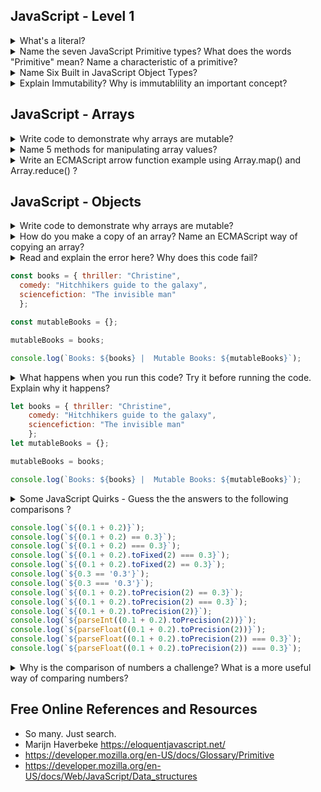 ## JavaScript  - Level 1

<details><summary>What's a literal?</summary>
<p>

#### literals are exact values in a program
```JavaScript
console.log("hello world!");
console.log(7);
```
A string or number written directly into a program. These literals have not been assigned to a variable.
</p>
</details>

<details><summary>Name the seven JavaScript Primitive types? What does the words "Primitive" mean? Name a characteristic of a primitive?</summary>
<p>

### The seven:
* number
* string
* boolean
* null
* undefined
* symbol
* bigint


> Is not an object and has no methods. Primitive means its represented at the lowest level of the language. All primitives are immutable. It is important not to confuse a primitive itself with a variable assigned a primitive value. The variable may be reassigned a new value, but the existing value can not be changed in the ways that objects, arrays, and functions can be altered.

> Except for null and undefined, all primitive values have object equivalents that wrap around the primitive values. 

> All primitives are immutable

- [Mozilla](https://developer.mozilla.org/en-US/docs/Glossary/Primitive)

</p>
</details>



<details><summary>Name Six Built in JavaScript Object Types?</summary>
<p>

* Array
* Date
* RegExp
* Map and WeakMap
* Set and WeakSet
* Function

There are more. However, they do not appear to be often used. Personally, haven't seen them too often in GitHub Projects.

In JavaScritpt only objects and arrays are mutable

 > In computer science, an object is a value in memory which is possibly referenced by an identifier.
  - Mozilla
</p>
</details>

<details><summary>Explain Immutability? Why is immutablility an important concept? </summary>
<p>

Side note: A quick way to run examples  is to load them from the command line like this. You'll need node installed. 

``` node example.js ```

The Immutability describes how the primitives, variables and objects behave in the memory. Immutable data is not changed in memory, only a new reference to a new memory location is provided.

Objects and Arrays are mutable. This data in the memory is the same place, even if it appears to be assigned to different variables.

JavaScript primitives are immutable. This means that if a new value is created, it exists in a new memory location, and the original value left in place. It would be garbage collected at a point in time if not assigned to a reference. 

```JavaScript
let aString = 'immutable string';
aString = 'New immutable string';
// These are two different memory locations
```
</p>
</details>

## JavaScript  - Arrays

<details><summary> Write code to demonstrate why arrays are mutable?</summary>
<p>

 See
* Examples in mutableArraysExample1.js
* Examples in mutableArraysExample2.js
</p>
</details>

<details><summary> Name 5 methods for manipulating array values?</summary>
<p>

```JavaScript
  array.push('new-value');
  array.pop(); //pops off the last one on the end
  array.shift(); // shifts the first on off the front
  array.sort(); // Converts to a string then sorts based on UTF-16 Codes -- Basically sorts by text order. Gotcha sorting numbers as 1000 would come before 2. Sorts original array.
  array.unshift(4,5); //adds to the front of the array;
```
Read More about UTF - 16
https://en.wikipedia.org/wiki/UTF-16

As of this text update, there are 36 array methods (a few depricated). A complete list 
https://developer.mozilla.org/en-US/docs/Web/JavaScript/Reference/Global_Objects/Array#
</p>
</details>

<details><summary> Write an ECMAScript arrow function example using Array.map() and Array.reduce()  ? </summary>
<p>
 run the `arrowMapReduce.js` example to output the results for the code below

 ```JavaScript
const mySpecialNumbers = [1, 2, 3, 4, 5, 6];

//Basic arrow function
mySpecialNumbers.map((a, i) => (console.log(`value: ${a} index: ${i}`)));

// Creating a funcy function out of an arrow function
const myNewSpecialFunc = (myArray) => (myArray.map((a, i) => (console.log(`value: ${a + i} index: ${i}`))));

myNewSpecialFunc(mySpecialNumbers)

// looping an array
const fruit = ['Apples', 'Peaches', 'Oranges', 'Bananas'];

fruit.forEach(function (item, index, array) {
    console.log(item, index, array);
})

const position = fruit.indexOf('Bananas');
console.log(`The position of Bananas: ${position}`);
```

</p>
</details>

## JavaScript  - Objects

<details><summary> Write code to demonstrate why arrays are mutable?</summary>
<p>

 See
* Examples in mutableArraysExample1.js
* Examples in mutableArraysExample2.js

Notice that if you have an `array1 = array2` and you modify array2, that array1 contents are also modified. This is an example of array mutability.
Begs the question, how do you make a copy of an array? Next question ....
</p>
</details>

<details><summary> How do you make a copy of an array? Name an ECMAScript way of copying an array?</summary>
<p>

```JavaScript
    a = b.slice();
```
See the mutablity examples. There are only a few ECMAScript ways to override the mutibilty of arrays.
slice is one. 

With ECMAScript use the spread operator.
</p>
</details>

<details><summary> Read and explain the error here? Why does this code fail?
<p>

```JavaScript
const books = { thriller: "Christine", 
  comedy: "Hitchhikers guide to the galaxy", 
  sciencefiction: "The invisible man" 
  };

const mutableBooks = {};

mutableBooks = books;

console.log(`Books: ${books} |  Mutable Books: ${mutableBooks}`);
```
</p>

</summary>

<p>

JavaScript throws an error. ` TypeError: Assignment to constant variable.`
You might want to say that the ` const` keyword makes the variable `books` and `mutableBooks` immutable? 
Is that a correct or incorrect statement? Chenck out the example ``constMutable.js`

This is an example of `static semantic` error. It's not meaningful to try assign a new value to another constant that has been defined.

Try the code `mutableObjectExample1.js`

</p>
</details>

<details><summary> What happens when you run this code? Try it before running the code. Explain why it happens?
<p>

```JavaScript
let books = { thriller: "Christine", 
    comedy: "Hitchhikers guide to the galaxy", 
    sciencefiction: "The invisible man" 
    };
let mutableBooks = {};

mutableBooks = books;

console.log(`Books: ${books} |  Mutable Books: ${mutableBooks}`);
```
</p>

</summary>

<p>

Run `mutableExample2.js`

The `console.log` returns [Object Object]. This is valid code,but the result is not what you might want to see. This is not the way to access the objects contents.
Its a `semantic error` error to assume you'd receive the contents of the object . The syntax is correct, but the handling of the semantics of JavaScript is causing ambiguity about how JavaScript outputs object data.

This is related to template strings. Include this line to the code.

```JavaScript
console.log(mutableBooks);
console.log(books);
```
</p>
</details>

<details><summary> Some JavaScript Quirks - Guess the the answers to the following comparisons ?
<p>

```JavaScript
console.log(`${(0.1 + 0.2)}`);
console.log(`${(0.1 + 0.2) == 0.3}`);
console.log(`${(0.1 + 0.2) === 0.3}`);
console.log(`${(0.1 + 0.2).toFixed(2) === 0.3}`);
console.log(`${(0.1 + 0.2).toFixed(2) == 0.3}`);
console.log(`${0.3 == '0.3'}`);
console.log(`${0.3 === '0.3'}`);
console.log(`${(0.1 + 0.2).toPrecision(2) == 0.3}`);
console.log(`${(0.1 + 0.2).toPrecision(2) === 0.3}`);
console.log(`${(0.1 + 0.2).toPrecision(2)}`);
console.log(`${parseInt((0.1 + 0.2).toPrecision(2))}`);
console.log(`${parseFloat((0.1 + 0.2).toPrecision(2))}`);
console.log(`${parseFloat((0.1 + 0.2).toPrecision(2)) === 0.3}`);
console.log(`${parseFloat((0.1 + 0.2).toPrecision(2)) === 0.3}`);
```
</p>
</summary>

<p>
(0.1 + 0.2):  Answer: 0.30000000000000004 <br>
(0.1 + 0.2) == 0.3 :  Answer: false <br>
(0.1 + 0.2) === 0.3 :  Answer: false <br>
(0.1 + 0.2).toFixed(2) === 0.3 :  Answer: false <br>
(0.1 + 0.2).toFixed(2) == 0.3 :  Answer: true <br>
0.3 == '0.3' :  Answer: true <br>
0.3 === '0.3' :  Answer: false <br>
(0.1 + 0.2).toPrecision(2) == 0.3 :  Answer: true <br>
(0.1 + 0.2).toPrecision(2) === 0.3 :  Answer: false <br>
(0.1 + 0.2).toPrecision(2) :  Answer: 0.30 <br>
parseInt((0.1 + 0.2).toPrecision(2)) :  Answer: 0 <br>
parseFloat((0.1 + 0.2).toPrecision(2)) :  Answer: 0.3 <br>
parseFloat((0.1 + 0.2).toPrecision(2)) === 0.3 :  Answer: true <br>
AND Finally. If you Start the node REPL directly, like this <br>
> node <br>
parseFloat(0.1 + 0.2) === 0.3 :  Answer: False <br>

but if you run it with > node javaScriptAndNumbers.js answer: true 
</p>
</details>

<details><summary>Why is the comparison of numbers a challenge? What is a more useful way of comparing numbers?</summary>
<p>

#### Computers utilise binary to convert decimal to a numbers and visa versa.
Thats why we may end up with floating point numbers that have a whole lot of trailing values after the decimal point
A better way of comparing numbers is to compare it to a resolution. This can be done by using EPSILON.
This way you'll know your answer is pretty close to the resolution of EPSILON.
This is the prefered option rather than trying to compare numbers as ```x === y```
Something I need to constantly remind myself after I forget it :-)

```JavaScript
const EPSILON = 0.01
// If you wanted to find out if your answer is close to being a number
// you could do this by using something like this ... too instead of the previous examples.
 console.log( Math.abs(3.00004 - 3 ) <= EPSILON);
 console.log( Math.abs(2.9999 - 3 ) <= EPSILON);
```

</p>
</details>


## Free Online References and Resources
* So many. Just search.
* Marijn Haverbeke https://eloquentjavascript.net/
* https://developer.mozilla.org/en-US/docs/Glossary/Primitive
* https://developer.mozilla.org/en-US/docs/Web/JavaScript/Data_structures